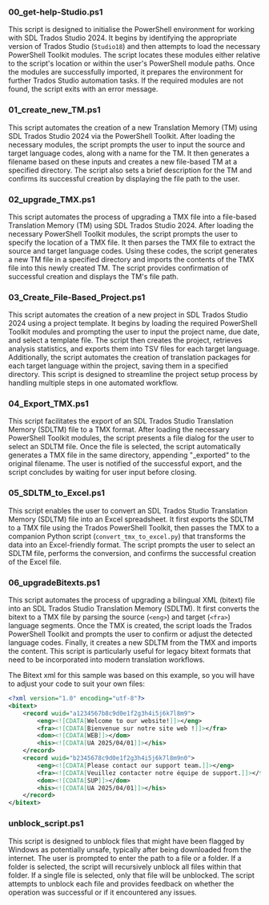 ### 00_get-help-Studio.ps1

This script is designed to initialise the PowerShell environment for working with SDL Trados Studio 2024. It begins by identifying the appropriate version of Trados Studio (`Studio18`) and then attempts to load the necessary PowerShell Toolkit modules. The script locates these modules either relative to the script's location or within the user's PowerShell module paths. Once the modules are successfully imported, it prepares the environment for further Trados Studio automation tasks. If the required modules are not found, the script exits with an error message.

### 01_create_new_TM.ps1

This script automates the creation of a new Translation Memory (TM) using SDL Trados Studio 2024 via the PowerShell Toolkit. After loading the necessary modules, the script prompts the user to input the source and target language codes, along with a name for the TM. It then generates a filename based on these inputs and creates a new file-based TM at a specified directory. The script also sets a brief description for the TM and confirms its successful creation by displaying the file path to the user.

### 02_upgrade_TMX.ps1

This script automates the process of upgrading a TMX file into a file-based Translation Memory (TM) using SDL Trados Studio 2024. After loading the necessary PowerShell Toolkit modules, the script prompts the user to specify the location of a TMX file. It then parses the TMX file to extract the source and target language codes. Using these codes, the script generates a new TM file in a specified directory and imports the contents of the TMX file into this newly created TM. The script provides confirmation of successful creation and displays the TM's file path.

### 03_Create_File-Based_Project.ps1

This script automates the creation of a new project in SDL Trados Studio 2024 using a project template. It begins by loading the required PowerShell Toolkit modules and prompting the user to input the project name, due date, and select a template file. The script then creates the project, retrieves analysis statistics, and exports them into TSV files for each target language. Additionally, the script automates the creation of translation packages for each target language within the project, saving them in a specified directory. This script is designed to streamline the project setup process by handling multiple steps in one automated workflow.

### 04_Export_TMX.ps1

This script facilitates the export of an SDL Trados Studio Translation Memory (SDLTM) file to a TMX format. After loading the necessary PowerShell Toolkit modules, the script presents a file dialog for the user to select an SDLTM file. Once the file is selected, the script automatically generates a TMX file in the same directory, appending "_exported" to the original filename. The user is notified of the successful export, and the script concludes by waiting for user input before closing.

### 05_SDLTM_to_Excel.ps1

This script enables the user to convert an SDL Trados Studio Translation Memory (SDLTM) file into an Excel spreadsheet. It first exports the SDLTM to a TMX file using the Trados PowerShell Toolkit, then passes the TMX to a companion Python script (`convert_tmx_to_excel.py`) that transforms the data into an Excel-friendly format. The script prompts the user to select an SDLTM file, performs the conversion, and confirms the successful creation of the Excel file.

### 06_upgradeBitexts.ps1

This script automates the process of upgrading a bilingual XML (bitext) file into an SDL Trados Studio Translation Memory (SDLTM). It first converts the bitext to a TMX file by parsing the source (`<eng>`) and target (`<fra>`) language segments. Once the TMX is created, the script loads the Trados PowerShell Toolkit and prompts the user to confirm or adjust the detected language codes. Finally, it creates a new SDLTM from the TMX and imports the content. This script is particularly useful for legacy bitext formats that need to be incorporated into modern translation workflows.

The Bitext xml for this sample was based on this example, so you will have to adjust your code to suit your own files:

```xml
<?xml version="1.0" encoding="utf-8"?>
<bitext>
    <record wuid="a1234567b8c9d0e1f2g3h4i5j6k7l8m9">
        <eng><![CDATA[Welcome to our website!]]></eng>
        <fra><![CDATA[Bienvenue sur notre site web !]]></fra>
        <dom><![CDATA[WEB]]></dom>
        <his><![CDATA[UA 2025/04/01]]></his>
    </record>
    <record wuid="b2345678c9d0e1f2g3h4i5j6k7l8m9n0">
        <eng><![CDATA[Please contact our support team.]]></eng>
        <fra><![CDATA[Veuillez contacter notre équipe de support.]]></fra>
        <dom><![CDATA[SUP]]></dom>
        <his><![CDATA[UA 2025/04/01]]></his>
    </record>
</bitext>
```

### unblock_script.ps1

This script is designed to unblock files that might have been flagged by Windows as potentially unsafe, typically after being downloaded from the internet. The user is prompted to enter the path to a file or a folder. If a folder is selected, the script will recursively unblock all files within that folder. If a single file is selected, only that file will be unblocked. The script attempts to unblock each file and provides feedback on whether the operation was successful or if it encountered any issues.
